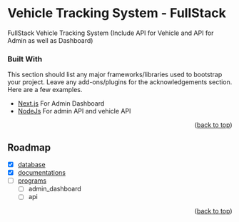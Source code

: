 <div id="top"></div> 

# Vehicle Tracking System - FullStack
FullStack Vehicle Tracking System (Include API for Vehicle and API for Admin as well as Dashboard)  

### Built With

This section should list any major frameworks/libraries used to bootstrap your project. Leave any add-ons/plugins for the acknowledgements section. Here are a few examples.

* [Next.js](https://nextjs.org/) For Admin Dashboard
* [NodeJs](https://nodejs.org/en/) For admin API and vehicle API

<p align="right">(<a href="#top">back to top</a>)</p>

## Roadmap

- [x] [database](https://github.com/helloakn/VehicleTrackingSystem-FullStack/tree/main/database) 
- [x] [documentations](https://github.com/helloakn/VehicleTrackingSystem-FullStack/tree/main/documentations) 
- [ ] [programs](https://github.com/helloakn/VehicleTrackingSystem-FullStack/tree/main/programs) 
    - [ ] admin_dashboard
    - [ ] api
<p align="right">(<a href="#top">back to top</a>)</p>
